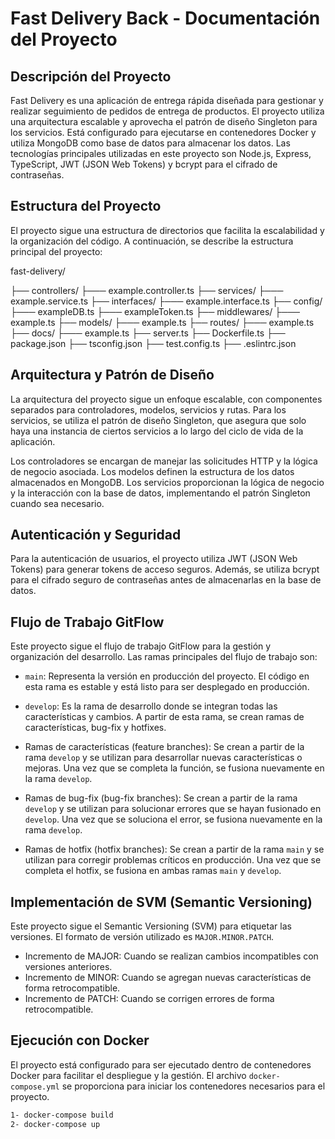 
# Fast Delivery Back - Documentación del Proyecto

## Descripción del Proyecto

Fast Delivery es una aplicación de entrega rápida diseñada para gestionar y realizar seguimiento de pedidos de entrega de productos. El proyecto utiliza una arquitectura escalable y aprovecha el patrón de diseño Singleton para los servicios. Está configurado para ejecutarse en contenedores Docker y utiliza MongoDB como base de datos para almacenar los datos. Las tecnologías principales utilizadas en este proyecto son Node.js, Express, TypeScript, JWT (JSON Web Tokens) y bcrypt para el cifrado de contraseñas.


## Estructura del Proyecto

El proyecto sigue una estructura de directorios que facilita la escalabilidad y la organización del código. A continuación, se describe la estructura principal del proyecto:

fast-delivery/

├── controllers/
├─── example.controller.ts
├── services/
├─── example.service.ts
├── interfaces/
├─── example.interface.ts
├── config/
├─── exampleDB.ts
├─── exampleToken.ts
├── middlewares/
├─── example.ts
├── models/
├─── example.ts
├── routes/
├─── example.ts
├── docs/
├─── example.ts
├── server.ts
├── Dockerfile.ts
├── package.json
├── tsconfig.json
├── test.config.ts
├── .eslintrc.json


## Arquitectura y Patrón de Diseño

La arquitectura del proyecto sigue un enfoque escalable, con componentes separados para controladores, modelos, servicios y rutas. Para los servicios, se utiliza el patrón de diseño Singleton, que asegura que solo haya una instancia de ciertos servicios a lo largo del ciclo de vida de la aplicación.

Los controladores se encargan de manejar las solicitudes HTTP y la lógica de negocio asociada. Los modelos definen la estructura de los datos almacenados en MongoDB. Los servicios proporcionan la lógica de negocio y la interacción con la base de datos, implementando el patrón Singleton cuando sea necesario.

## Autenticación y Seguridad

Para la autenticación de usuarios, el proyecto utiliza JWT (JSON Web Tokens) para generar tokens de acceso seguros. Además, se utiliza bcrypt para el cifrado seguro de contraseñas antes de almacenarlas en la base de datos.


## Flujo de Trabajo GitFlow

Este proyecto sigue el flujo de trabajo GitFlow para la gestión y organización del desarrollo. Las ramas principales del flujo de trabajo son:

- `main`: Representa la versión en producción del proyecto. El código en esta rama es estable y está listo para ser desplegado en producción.

- `develop`: Es la rama de desarrollo donde se integran todas las características y cambios. A partir de esta rama, se crean ramas de características, bug-fix y hotfixes.

- Ramas de características (feature branches): Se crean a partir de la rama `develop` y se utilizan para desarrollar nuevas características o mejoras. Una vez que se completa la función, se fusiona nuevamente en la rama `develop`.

- Ramas de bug-fix (bug-fix branches): Se crean a partir de la rama `develop` y se utilizan para solucionar errores que se hayan fusionado en `develop`. Una vez que se soluciona el error, se fusiona nuevamente en la rama `develop`.

- Ramas de hotfix (hotfix branches): Se crean a partir de la rama `main` y se utilizan para corregir problemas críticos en producción. Una vez que se completa el hotfix, se fusiona en ambas ramas `main` y `develop`.

## Implementación de SVM (Semantic Versioning)

Este proyecto sigue el Semantic Versioning (SVM) para etiquetar las versiones. El formato de versión utilizado es `MAJOR.MINOR.PATCH`.

- Incremento de MAJOR: Cuando se realizan cambios incompatibles con versiones anteriores.
- Incremento de MINOR: Cuando se agregan nuevas características de forma retrocompatible.
- Incremento de PATCH: Cuando se corrigen errores de forma retrocompatible.

## Ejecución con Docker

El proyecto está configurado para ser ejecutado dentro de contenedores Docker para facilitar el despliegue y la gestión. El archivo `docker-compose.yml` se proporciona para iniciar los contenedores necesarios para el proyecto.

```bash
1- docker-compose build
2- docker-compose up
